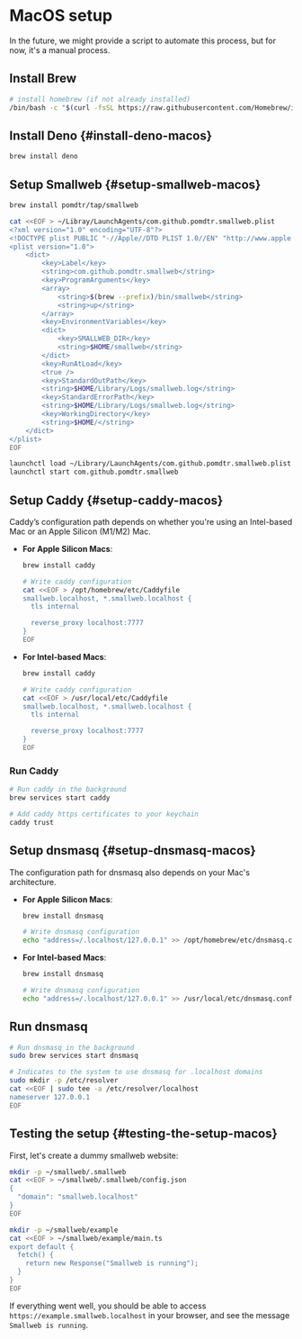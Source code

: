 # MacOS setup

In the future, we might provide a script to automate this process, but for now, it's a manual process.

## Install Brew

```sh
# install homebrew (if not already installed)
/bin/bash -c "$(curl -fsSL https://raw.githubusercontent.com/Homebrew/install/HEAD/install.sh)"
```

## Install Deno {#install-deno-macos}

```sh
brew install deno
```

## Setup Smallweb {#setup-smallweb-macos}

```sh
brew install pomdtr/tap/smallweb

cat <<EOF > ~/Libray/LaunchAgents/com.github.pomdtr.smallweb.plist
<?xml version="1.0" encoding="UTF-8"?>
<!DOCTYPE plist PUBLIC "-//Apple//DTD PLIST 1.0//EN" "http://www.apple.com/DTDs/PropertyList-1.0.dtd">
<plist version="1.0">
    <dict>
        <key>Label</key>
        <string>com.github.pomdtr.smallweb</string>
        <key>ProgramArguments</key>
        <array>
            <string>$(brew --prefix)/bin/smallweb</string>
            <string>up</string>
        </array>
        <key>EnvironmentVariables</key>
        <dict>
            <key>SMALLWEB_DIR</key>
            <string>$HOME/smallweb</string>
        </dict>
        <key>RunAtLoad</key>
        <true />
        <key>StandardOutPath</key>
        <string>$HOME/Library/Logs/smallweb.log</string>
        <key>StandardErrorPath</key>
        <string>$HOME/Library/Logs/smallweb.log</string>
        <key>WorkingDirectory</key>
        <string>$HOME/</string>
    </dict>
</plist>
EOF

launchctl load ~/Library/LaunchAgents/com.github.pomdtr.smallweb.plist
launchctl start com.github.pomdtr.smallweb
```

## Setup Caddy {#setup-caddy-macos}

Caddy’s configuration path depends on whether you're using an Intel-based Mac or an Apple Silicon (M1/M2) Mac.

- **For Apple Silicon Macs**:

  ```sh
  brew install caddy

  # Write caddy configuration
  cat <<EOF > /opt/homebrew/etc/Caddyfile
  smallweb.localhost, *.smallweb.localhost {
    tls internal

    reverse_proxy localhost:7777
  }
  EOF
  ```

- **For Intel-based Macs**:

  ```sh
  brew install caddy

  # Write caddy configuration
  cat <<EOF > /usr/local/etc/Caddyfile
  smallweb.localhost, *.smallweb.localhost {
    tls internal

    reverse_proxy localhost:7777
  }
  EOF
  ```

### Run Caddy

```sh
# Run caddy in the background
brew services start caddy

# Add caddy https certificates to your keychain
caddy trust
```

## Setup dnsmasq {#setup-dnsmasq-macos}

The configuration path for dnsmasq also depends on your Mac's architecture.

- **For Apple Silicon Macs**:

  ```sh
  brew install dnsmasq

  # Write dnsmasq configuration
  echo "address=/.localhost/127.0.0.1" >> /opt/homebrew/etc/dnsmasq.conf
  ```

- **For Intel-based Macs**:

  ```sh
  brew install dnsmasq

  # Write dnsmasq configuration
  echo "address=/.localhost/127.0.0.1" >> /usr/local/etc/dnsmasq.conf
  ```

## Run dnsmasq

```sh
# Run dnsmasq in the background
sudo brew services start dnsmasq

# Indicates to the system to use dnsmasq for .localhost domains
sudo mkdir -p /etc/resolver
cat <<EOF | sudo tee -a /etc/resolver/localhost
nameserver 127.0.0.1
EOF
```

## Testing the setup {#testing-the-setup-macos}

First, let's create a dummy smallweb website:

```sh
mkdir -p ~/smallweb/.smallweb
cat <<EOF > ~/smallweb/.smallweb/config.json
{
  "domain": "smallweb.localhost"
}
EOF

mkdir -p ~/smallweb/example
cat <<EOF > ~/smallweb/example/main.ts
export default {
  fetch() {
    return new Response("Smallweb is running");
  }
}
EOF
```

If everything went well, you should be able to access `https://example.smallweb.localhost` in your browser, and see the message `Smallweb is running`.
